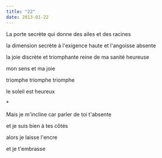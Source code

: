 ```yaml
---
title: "22"
date: 2013-01-22
---
```


La porte secrète
qui donne des ailes
et des racines

la dimension secrète
à l'exigence haute
et l'angoisse absente

la joie discrète
et triomphante reine
de ma sanité heureuse

mon sens et ma joie

triomphe
triomphe
triomphe

le soleil est heureux

\*

Mais je m'incline car parler de toi t'absente

et je suis bien à tes côtés

alors je laisse l'encre

et je t'embrasse
